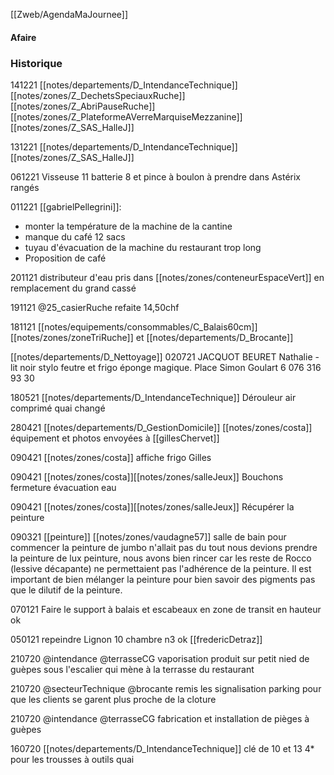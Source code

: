 [[Zweb/AgendaMaJournee]]

#### Afaire 

### Historique
141221 [[notes/departements/D_IntendanceTechnique]] [[notes/zones/Z_DechetsSpeciauxRuche]] [[notes/zones/Z_AbriPauseRuche]] [[notes/zones/Z_PlateformeAVerreMarquiseMezzanine]] [[notes/zones/Z_SAS_HalleJ]]

131221 [[notes/departements/D_IntendanceTechnique]] [[notes/zones/Z_SAS_HalleJ]] 

061221 Visseuse 11 batterie 8 et pince à boulon à prendre dans Astérix rangés

011221 [[gabrielPellegrini]]: 
- monter la température de la machine de la cantine
- manque du café 12 sacs
- tuyau d'évacuation de la machine du restaurant trop long
- Proposition de café

201121 distributeur d'eau pris dans [[notes/zones/conteneurEspaceVert]] en remplacement du grand cassé

191121 @25_casierRuche refaite 14,50chf

181121 [[notes/equipements/consommables/C_Balais60cm]] [[notes/zones/zoneTriRuche]] et [[notes/departements/D_Brocante]]

[[notes/departements/D_Nettoyage]]
020721 JACQUOT BEURET Nathalie - lit noir stylo feutre et frigo éponge magique.
Place Simon Goulart 6 076 316 93 30

180521 [[notes/departements/D_IntendanceTechnique]] Dérouleur air comprimé quai changé

280421 [[notes/departements/D_GestionDomicile]] [[notes/zones/costa]] équipement et photos envoyées à [[gillesChervet]]

090421 [[notes/zones/costa]] affiche frigo Gilles 

090421 [[notes/zones/costa]][[notes/zones/salleJeux]] Bouchons fermeture évacuation eau 

090421 [[notes/zones/costa]][[notes/zones/salleJeux]] Récupérer la peinture

090321 [[peinture]] [[notes/zones/vaudagne57]] salle de bain pour commencer la peinture de jumbo n'allait pas du tout nous devions prendre la peinture de lux peinture, nous avons bien rincer car les reste de Rocco (lessive décapante) ne permettaient pas l'adhérence de la peinture. Il est important de bien mélanger la peinture pour bien savoir des pigments pas que le dilutif de la peinture.

070121 Faire le support à balais et escabeaux en zone de transit en hauteur ok

050121 repeindre Lignon 10 chambre n3 ok [[fredericDetraz]]

210720 @intendance @terrasseCG  vaporisation produit sur petit nied de guèpes sous l'escalier qui mène à la terrasse du restaurant

210720 @secteurTechnique @brocante remis les signalisation parking pour que les clients se garent plus proche de la cloture

210720 @intendance @terrasseCG  fabrication et installation de pièges à guèpes

160720 [[notes/departements/D_IntendanceTechnique]] clé de 10 et 13 4* pour les trousses à outils quai
